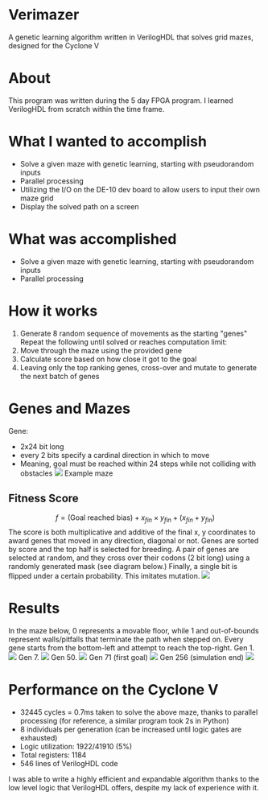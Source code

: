# Verimazer
A genetic learning algorithm written in VerilogHDL that solves grid mazes, designed for the Cyclone V

# About
This program was written during the 5 day FPGA program. I learned VerilogHDL from scratch within the time frame.

# What I wanted to accomplish
- Solve a given maze with genetic learning, starting with pseudorandom inputs
- Parallel processing
- Utilizing the I/O on the DE-10 dev board to allow users to input their own maze grid
- Display the solved path on a screen

# What was accomplished
- Solve a given maze with genetic learning, starting with pseudorandom inputs
- Parallel processing

# How it works
1. Generate 8 random sequence of movements as the starting "genes"
Repeat the following until solved or reaches computation limit:
1. Move through the maze using the provided gene
2. Calculate score based on how close it got to the goal
3. Leaving only the top ranking genes, cross-over and mutate to generate the next batch of genes

# Genes and Mazes
Gene:
- 2x24 bit long
- every 2 bits specify a cardinal direction in which to move
- Meaning, goal must be reached within 24 steps while not colliding with obstacles
![](https://github.com/lobite/verimazer/blob/main/Pasted%20image%2020250211094300.png?raw=true)
Example maze

## Fitness Score
$$f = (\text{Goal reached bias})+ x_{fin}\times y_{fin} + (x_{fin}+y_{fin})$$
The score is both multiplicative and additive of the final x, y coordinates to award genes that moved in any direction, diagonal or not.
Genes are sorted by score and the top half is selected for breeding.
A pair of genes are selected at random, and they cross over their codons (2 bit long) using a randomly generated mask (see diagram below.) Finally, a single bit is flipped under a certain probability. This imitates mutation.
![](https://github.com/lobite/verimazer/blob/main/Pasted%20image%2020250211094818.png?raw=true)

# Results
In the maze below, 0 represents a movable floor, while 1 and out-of-bounds represent walls/pitfalls that terminate the path when stepped on. Every gene starts from the bottom-left and attempt to reach the top-right.
Gen 1.
![](https://github.com/lobite/verimazer/blob/main/Pasted%20image%2020250211095046.png?raw=true)
Gen 7.
![](https://github.com/lobite/verimazer/blob/main/Pasted%20image%2020250211095103.png?raw=true)
Gen 50.
![](https://github.com/lobite/verimazer/blob/main/Pasted%20image%2020250211095117.png?raw=true)
Gen 71 (first goal)
![](https://github.com/lobite/verimazer/blob/main/Pasted%20image%2020250211095138.png?raw=true)
Gen 256 (simulation end)
![](https://github.com/lobite/verimazer/blob/main/Pasted%20image%2020250211095157.png?raw=true)

# Performance on the Cyclone V
- 32445 cycles = 0.7ms taken to solve the above maze, thanks to parallel processing (for reference, a similar program took 2s in Python)
- 8 individuals per generation (can be increased until logic gates are exhausted)
- Logic utilization: 1922/41910 (5%)
- Total registers: 1184
- 546 lines of VerilogHDL code

I was able to write a highly efficient and expandable algorithm thanks to the low level logic that VerilogHDL offers, despite my lack of experience with it.